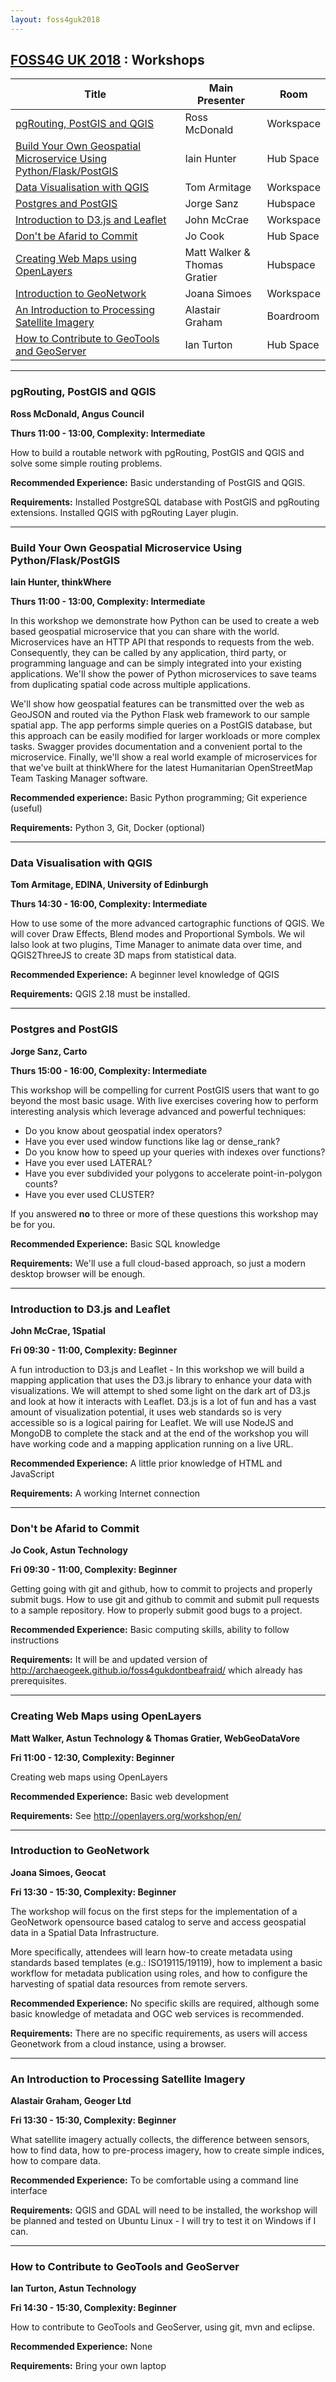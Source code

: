 ```yaml
---
layout: foss4guk2018
---
```


<!-- complied with pandoc workshops.md -s -o workshops.html -->

## [FOSS4G UK 2018](/foss4guk2018/) : Workshops

|Title| Main Presenter | Room |
|-----|-------------|-------------|
|[pgRouting, PostGIS and QGIS](workshops.html#pgRouting,-PostGIS-and-QGIS)| Ross McDonald | Workspace |
|[Build Your Own Geospatial Microservice Using Python/Flask/PostGIS](workshops.html#Build-Your-Own-Geospatial-Microservice-Using-Python/Flask/PostGIS)| Iain Hunter | Hub Space |
|[Data Visualisation with QGIS](workshops.html#Data-Visualisation-with-QGIS)| Tom Armitage | Workspace |
|[Postgres and PostGIS](workshops.html#Postgres-and-PostGIS)| Jorge Sanz | Hubspace |
|[Introduction to D3.js and Leaflet](workshops.html#Introduction-to-D3.js-and-Leaflet)| John McCrae | Workspace |
|[Don't be Afarid to Commit](workshops.html#Don't-be-afarid-to-commit)| Jo Cook | Hub Space |
|[Creating Web Maps using OpenLayers](workshops.html#Creating-Web-Maps-using-OpenLayers)| Matt Walker & Thomas Gratier | Hubspace |
|[Introduction to GeoNetwork](workshops.html#Introduction-to-GeoNetwork)| Joana Simoes | Workspace |
|[An Introduction to Processing Satellite Imagery ](workshops.html#An-Introduction-to-Processing-Satellite-Imagery )| Alastair Graham | Boardroom |
|[How to Contribute to GeoTools and GeoServer](workshops.html#How-to-Contribute-to-GeoTools-and-GeoServer)| Ian Turton | Hub Space |

- - -

### pgRouting, PostGIS and QGIS

**Ross McDonald, Angus Council**

**Thurs 11:00 - 13:00, Complexity: Intermediate**

How to build a routable network with pgRouting, PostGIS and QGIS and solve some simple routing problems.

**Recommended Experience:** Basic understanding of PostGIS and QGIS.

**Requirements:** Installed PostgreSQL database with PostGIS and pgRouting extensions. Installed QGIS with pgRouting Layer plugin.

- - -

### Build Your Own Geospatial Microservice Using Python/Flask/PostGIS

**Iain Hunter, thinkWhere**

**Thurs 11:00 - 13:00, Complexity: Intermediate**

In this workshop we demonstrate how Python can be used to create a web based geospatial microservice that you can share with the world. Microservices have an HTTP API that responds to requests from the web. Consequently, they can be called by any application, third party, or programming language and can be simply integrated into your existing applications. We'll show the power of Python microservices to save teams from duplicating spatial code across multiple applications.

We'll show how geospatial features can be transmitted over the web as GeoJSON and routed via the Python Flask web framework to our sample spatial app. The app performs simple queries on a PostGIS database, but this approach can be easily modified for larger workloads or more complex tasks. Swagger provides documentation and a convenient portal to the microservice. Finally, we'll show a real world example of microservices for that we've built at thinkWhere for the latest Humanitarian OpenStreetMap Team Tasking Manager software.

**Recommended experience:** Basic Python programming; Git experience (useful)	

**Requirements:** Python 3, Git, Docker (optional) 

- - -

### Data Visualisation with QGIS

**Tom Armitage, EDINA, University of Edinburgh**

**Thurs 14:30 - 16:00,  Complexity: Intermediate**

How to use some of the more advanced cartographic functions of QGIS. We will cover Draw Effects, Blend modes and Proportional Symbols. We wil lalso look at two plugins, Time Manager to animate data over time, and QGIS2ThreeJS to create 3D maps from statistical data.

**Recommended Experience:** A beginner level knowledge of QGIS  

**Requirements:** QGIS 2.18 must be installed.

- - -

### Postgres and PostGIS

**Jorge Sanz, Carto**

**Thurs 15:00 - 16:00, Complexity: Intermediate**

This workshop will be compelling for current PostGIS users that want to go beyond the most basic usage. With live exercises covering how to perform interesting analysis which leverage advanced and powerful techniques:

- Do you know about geospatial index operators? 
- Have you ever used window functions like lag or dense_rank? 
- Do you know how to speed up your queries with indexes over functions? 
- Have you ever used LATERAL?
- Have you ever subdivided your polygons to accelerate point-in-polygon counts?
- Have you ever used CLUSTER?

If you answered **no** to three or more of these questions this workshop may be for you.

**Recommended Experience:** Basic SQL knowledge  

**Requirements:** We'll use a full cloud-based approach, so just a modern desktop browser will be enough. 

- - -

### Introduction to D3.js and Leaflet

**John McCrae, 1Spatial**

**Fri 09:30 - 11:00, Complexity: Beginner**

A fun introduction to D3.js and Leaflet - In this workshop we will build a mapping application that uses the D3.js library to enhance your data with visualizations. We will attempt to shed some light on the dark art of D3.js and look at how it interacts with Leaflet. D3.js is a lot of fun and has a vast amount of visualization potential, it uses web standards so is very accessible so is a logical pairing for Leaflet. We will use NodeJS and MongoDB to complete the stack and at the end of the workshop you will have working code and a mapping application running on a live URL.

**Recommended Experience:** A little prior knowledge of HTML and JavaScript

**Requirements:** A working Internet connection

- - -

### Don't be Afarid to Commit

**Jo Cook, Astun Technology**

**Fri 09:30 - 11:00, Complexity: Beginner**

Getting going with git and github, how to commit to projects and properly submit bugs.
How to use git and github to commit and submit pull requests to a sample repository. 
How to properly submit good bugs to a project. 

**Recommended Experience:** Basic computing skills, ability to follow instructions

**Requirements:** It will be and updated version of http://archaeogeek.github.io/foss4gukdontbeafraid/ which already has prerequisites. 

- - -

### Creating Web Maps using OpenLayers

**Matt Walker, Astun Technology & Thomas Gratier, WebGeoDataVore**

**Fri 11:00 - 12:30, Complexity: Beginner**

Creating web maps using OpenLayers			

**Recommended Experience:** Basic web development
 
**Requirements:** See http://openlayers.org/workshop/en/ 

- - -

### Introduction to GeoNetwork

**Joana Simoes, Geocat**

**Fri 13:30 - 15:30, Complexity: Beginner**

The workshop will focus on the first steps for the implementation of a GeoNetwork opensource based catalog to serve and access geospatial data in a Spatial Data Infrastructure.

More specifically, attendees will learn how-to create metadata using standards based templates (e.g.: ISO19115/19119), how to implement a basic workflow for metadata publication using roles, and how to configure the harvesting of spatial data resources from remote servers.

**Recommended Experience:** No specific skills are required, although some basic knowledge of metadata and OGC web services is recommended.

**Requirements:** There are no specific requirements, as users will access Geonetwork from a cloud instance, using a browser.

- - -

### An Introduction to Processing Satellite Imagery 

**Alastair Graham, Geoger Ltd**

**Fri 13:30 - 15:30, Complexity: Beginner**

What satellite imagery actually collects, the difference between sensors, how to find data,  how to pre-process imagery, how to create simple indices, how to compare data.

**Recommended Experience:** To be comfortable using a command line interface

**Requirements:** QGIS and GDAL will need to be installed, the workshop will be planned and tested on Ubuntu Linux - I will try to test it on Windows if I can.

- - -

### How to Contribute to GeoTools and GeoServer

**Ian Turton, Astun Technology**

**Fri 14:30 - 15:30, Complexity: Beginner**

How to contribute to GeoTools and GeoServer, using git, mvn and eclipse.

**Recommended Experience:** None

**Requirements:** Bring your own laptop 

<!-- template

|[title](#title)| Presenter | Thurs 11am - 1pm | Workspace

### title

**presentor**

**Workshop (2 hours) / Complexity: Intermediate**

**Recommended Experience:**

**Requirements:**

-->

